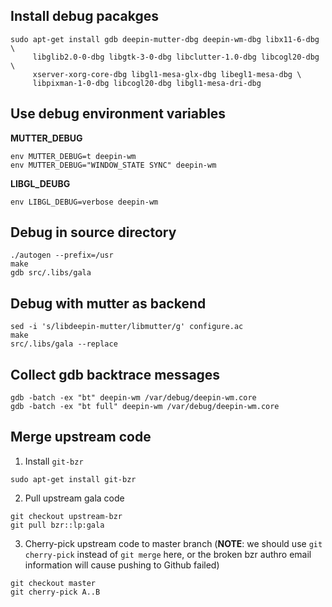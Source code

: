 ## Install debug pacakges
```
sudo apt-get install gdb deepin-mutter-dbg deepin-wm-dbg libx11-6-dbg \
     libglib2.0-0-dbg libgtk-3-0-dbg libclutter-1.0-dbg libcogl20-dbg \
     xserver-xorg-core-dbg libgl1-mesa-glx-dbg libegl1-mesa-dbg \
     libpixman-1-0-dbg libcogl20-dbg libgl1-mesa-dri-dbg
```

## Use debug environment variables

**MUTTER_DEBUG**
```
env MUTTER_DEBUG=t deepin-wm
env MUTTER_DEBUG="WINDOW_STATE SYNC" deepin-wm
```

**LIBGL_DEUBG**
```
env LIBGL_DEBUG=verbose deepin-wm
```

## Debug in source directory
```
./autogen --prefix=/usr
make
gdb src/.libs/gala
```

## Debug with mutter as backend
```
sed -i 's/libdeepin-mutter/libmutter/g' configure.ac
make
src/.libs/gala --replace
```

## Collect gdb backtrace messages
```
gdb -batch -ex "bt" deepin-wm /var/debug/deepin-wm.core
gdb -batch -ex "bt full" deepin-wm /var/debug/deepin-wm.core
```

## Merge upstream code

1. Install `git-bzr`
```
sudo apt-get install git-bzr
```
2. Pull upstream gala code
```
git checkout upstream-bzr
git pull bzr::lp:gala
```
3. Cherry-pick upstream code to master branch (**NOTE**: we should use
   `git cherry-pick` instead of `git merge` here, or the broken bzr
   authro email information will cause pushing to Github failed)
```
git checkout master
git cherry-pick A..B
```
